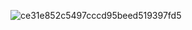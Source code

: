 ![ce31e852c5497cccd95beed519397fd5](https://github.com/user-attachments/assets/4f925c58-e192-4640-ad22-3b260a1144fb)
